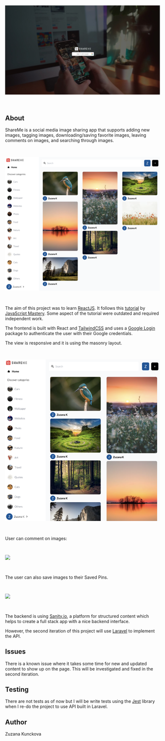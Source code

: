 ![](public/shareme.jpg)

<br>

## About
ShareMe is a social media image sharing app that supports adding new images, tagging images, downloading/saving favorite images, leaving comments on images, and searching through images.

<br>

![](public/view2.png)

<br>

The aim of this project was to learn [ReactJS](https://reactjs.org/). It follows this [tutorial](https://www.youtube.com/watch?v=XxXyfkrP298&t=13s) by [JavaScript Mastery](https://twitter.com/jsmasterypro). Some aspect of the tutorial were outdated and required independent work. 

The frontend is built with React and [TailwindCSS](https://tailwindcss.com/) and uses a [Google Login](https://www.npmjs.com/package/@react-oauth/google) package to authenticate the user with their Google credentials.

The view is responsive and it is using the masonry layout.

<br>

![](public/view1.png)

<br>

User can comment on images:

<br>

![](public/comments.png)

<br>

The user can also save images to their Saved Pins.

<br>

![](public/saved-pins.png)

<br>

The backend is using [Sanity.io](https://www.sanity.io/), a platform for structured content which helps to create a full stack app with a nice backend interface.

However, the second iteration of this project will use [Laravel](https://www.laravel.com) to implement the API.

## Issues
There is a known issue where it takes some time for new and updated content to show up on the page. This will be investigated and fixed in the second iteration.

## Testing
There are not tests as of now but I will be write tests using the [Jest](https://www.jest.io) library when I re-do the project to use API built in Laravel.

## Author
Zuzana Kunckova
